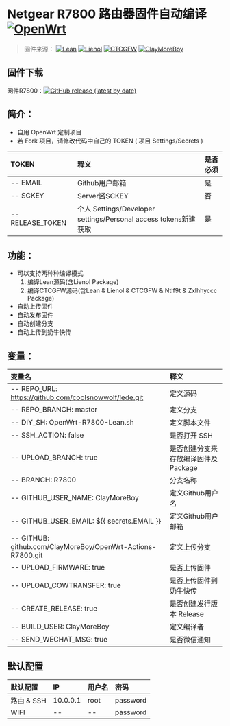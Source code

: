 # Netgear R7800 路由器固件自动编译 [![OpenWrt](https://img.shields.io/badge/From-OpenWrt-blue.svg?style=for-the-badge&logo=appveyor)](https://github.com/openwrt/openwrt) 
>固件来源：
[![Lean](https://img.shields.io/badge/Lede-Lean-red.svg?style=flat&logo=appveyor)](https://github.com/coolsnowwolf/lede) 
 [![Lienol](https://img.shields.io/badge/Package-Lienol-blueviolet.svg?style=flat&logo=appveyor)](https://github.com/Lienol/openwrt-package)  [![CTCGFW](https://img.shields.io/badge/OpenWrt-CTCGFW-orange.svg?style=flat&logo=appveyor)](https://github.com/project-openwrt/openwrt) [![ClayMoreBoy](https://img.shields.io/badge/Mod-ClayMoreBoy-success.svg?style=flat&logo=appveyor)](https://github.com/ClayMoreBoy/OpenWrt-Actions-R7800)

## 固件下载
网件R7800：[![GitHub release (latest by date)](https://img.shields.io/github/v/release/ClayMoreBoy/OpenWrt-Actions-R7800?style=for-the-badge&label=Download)](https://github.com/ClayMoreBoy/OpenWrt-Actions-R7800/releases/latest)

## 简介：
- 自用 OpenWrt 定制项目
- 若 Fork 项目，请修改代码中自己的 TOKEN ( 项目 Settings/Secrets )

| TOKEN | 释义 |是否必须 |
| :--- | :--- | :--- |
| -- EMAIL  | Github用户邮箱 | 是 |
| -- SCKEY | Server酱SCKEY | 否 |
| -- RELEASE_TOKEN | 个人 Settings/Developer settings/Personal access tokens新建获取 | 是 |

## 功能：
- 可以支持两种种编译模式
  1. 编译Lean源码(含Lienol Package)
  2. 编译CTCGFW源码(含Lean & Lienol & CTCGFW & Ntlf9t & Zxlhhyccc Package)
- 自动上传固件
- 自动发布固件
- 自动创建分支
- 自动上传到奶牛快传

## 变量：

| 变量名 | 释义 |
| :--- | :--- |
| -- REPO_URL: https://github.com/coolsnowwolf/lede.git  | 定义源码 | 
| -- REPO_BRANCH: master | 定义分支 |
| -- DIY_SH: OpenWrt-R7800-Lean.sh | 定义脚本文件 |
| -- SSH_ACTION: false |是否打开 SSH |
| -- UPLOAD_BRANCH: true | 是否创建分支来存放编译固件及Package |
| -- BRANCH: R7800 | 分支名称 |
| -- GITHUB_USER_NAME: ClayMoreBoy | 定义Github用户名 |
| -- GITHUB_USER_EMAIL: ${{ secrets.EMAIL }} |定义Github用户邮箱 |
| -- GITHUB: github.com/ClayMoreBoy/OpenWrt-Actions-R7800.git | 定义上传分支 |
| -- UPLOAD_FIRMWARE: true | 是否上传固件| 
| -- UPLOAD_COWTRANSFER: true | 是否上传固件到奶牛快传 |
| -- CREATE_RELEASE: true | 是否创建发行版本 Release |
| -- BUILD_USER: ClayMoreBoy | 定义编译者 | 
| -- SEND_WECHAT_MSG: true | 是否微信通知 | 

## 默认配置

| 默认配置 | IP | 用户名 | 密码 |
| :--- | :--- | :--- | :--- |
| 路由 & SSH | 10.0.0.1 | root | password |
| WIFI | -- | -- | password |

